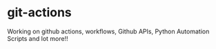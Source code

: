 # git-actions

Working on github actions, workflows, Github APIs, Python Automation Scripts and lot  more!!
